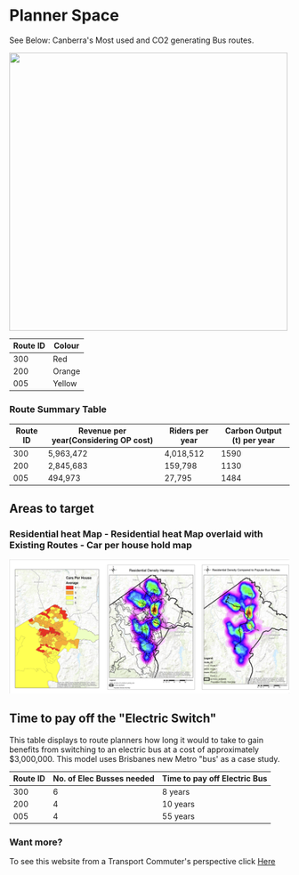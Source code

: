 # Planner Space

See Below: Canberra's Most used and CO2 generating Bus routes. 


<img align="middle" width="500" height="500" src="./planner map.png">

| Route ID | Colour | 
|----------|--------|
| 300        | Red    | 
| 200        | Orange |
| 005        | Yellow | 




### Route Summary Table
| Route ID | Revenue per year(Considering OP cost) | Riders per year | Carbon Output (t) per year|
|----------|---------------------------------------|-----------------|---------------------------|
| 300      | 5,963,472                            | 4,018,512       | 1590                      |         
| 200      | 2,845,683                            | 159,798         | 1130                      |
| 005      | 494,973                              | 27,795          | 1484                      |
  
## Areas to target
### Residential heat Map - Residential heat Map overlaid with Existing Routes - Car per house hold map

<img width="" height="" src="./Images/Maps.png">
                                   
## Time to pay off  the "Electric Switch"
This table displays to route planners how long it would to take to gain benefits from switching to an electric bus at a cost of approximately $3,000,000.
This model uses Brisbanes new Metro "bus' as a case study.

| Route ID | No. of Elec Busses needed | Time to pay off Electric Bus  | 
|----------|--------------|-------------------------------|
| 300        | 6             | 8 years                       |
| 200        | 4             | 10 years                       | 
| 005        | 4             | 55 years                      | 



### Want more? 
To see this website from a Transport Commuter's perspective click [Here](user.md) 
